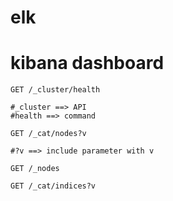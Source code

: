 # elk

# kibana dashboard 

```
GET /_cluster/health

#_cluster ==> API
#health ==> command

GET /_cat/nodes?v

#?v ==> include parameter with v

GET /_nodes

GET /_cat/indices?v
```
